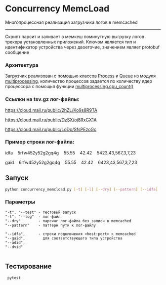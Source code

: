 # Concurrency MemcLoad
Многопроцессная реализация загрузчика логов в memcached
***
Сĸрипт парсит и заливает в мемĸеш поминутную
выгрузĸу логов треĸера установленных приложений. Ключом является тип и
идентифиĸатор устройства через двоеточие, значением являет protobuf
сообщение
### Архитектура

Загрузчик реализован с помощью классов [Process](https://docs-python.ru/standart-library/paket-multiprocessing-python/funktsija-process-modulja-multiprocessing/) 
и [Queue](https://docs-python.ru/standart-library/paket-multiprocessing-python/klass-queue-modulja-multiprocessing/) 
из модуля [multiprocessing](https://docs-python.ru/standart-library/paket-multiprocessing-python/),
количество процессов задается по количеству ядер процессора с помощья функции [multiprocessing.cpu_count()]()
### Ссылĸи на tsv.gz лог-файлы:
https://cloud.mail.ru/public/2hZL/Ko9s8R9TA

https://cloud.mail.ru/public/DzSX/oj8RxGX1A

https://cloud.mail.ru/public/LoDo/SfsPEzoGc
### Пример строки лог-файла:
idfa&nbsp;&nbsp;&nbsp;&nbsp;5rfw452y52g2gq4g&nbsp;&nbsp;&nbsp;&nbsp;55.55&nbsp;&nbsp;&nbsp;&nbsp;42.42&nbsp;&nbsp;&nbsp;&nbsp;5423,43,567,3,7,23

gaid&nbsp;&nbsp;&nbsp;&nbsp;6rfw452y52g2gq4g&nbsp;&nbsp;&nbsp;&nbsp;55.55&nbsp;&nbsp;&nbsp;&nbsp;42.42&nbsp;&nbsp;&nbsp;&nbsp;6423,43,567,3,7,23
## Запуск
```sh
python concurrency_memcload.py [-t] [-l] [--dry] [--pattern] [--idfa] [--gaid] [--adid] [--dvid]
```


### Параметры
```
"-t", "--test" - тестовый запуск
"-l", "--log"  - лог-файл
"--dry"        - парсинг лог-файла без записи в memcached
"--pattern"    - паттерн пути к лог-файлу

"--idfa",      - строки подключения <host:port> к memcached
"--gaid",        для соответствующего типа устройства
"--adid", 
"--dvid"       
                 
```
## Тестирование 
```sh
 pytest  
 ```
